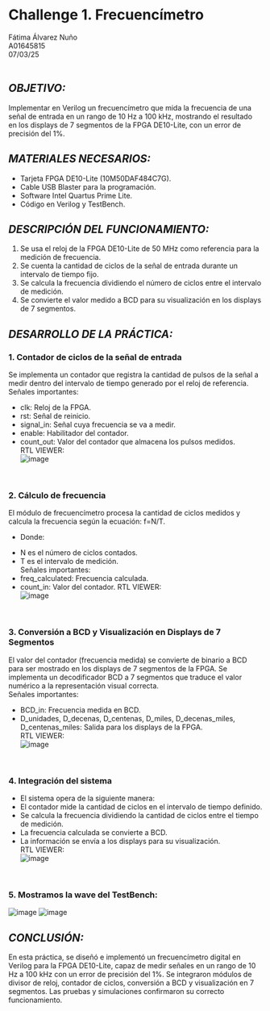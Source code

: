 # Challenge 1. Frecuencímetro
Fátima Álvarez Nuño <br/>
A01645815 <br/>
07/03/25 <br/>
<br/>

## *OBJETIVO:* <br/>
Implementar en Verilog un frecuencímetro que mida la frecuencia de una señal de entrada en un rango de 10 Hz a 100 kHz, mostrando el resultado en los displays de 7 segmentos de la FPGA DE10-Lite, con un error de precisión del 1%. <br/>

## *MATERIALES NECESARIOS:* <br/>
* Tarjeta FPGA DE10-Lite (10M50DAF484C7G). <br/>
* Cable USB Blaster para la programación. <br/>
* Software Intel Quartus Prime Lite. <br/>
* Código en Verilog y TestBench. <br/>

## *DESCRIPCIÓN DEL FUNCIONAMIENTO:* <br/>
1. Se usa el reloj de la FPGA DE10-Lite de 50 MHz como referencia para la medición de frecuencia. <br/>
2. Se cuenta la cantidad de ciclos de la señal de entrada durante un intervalo de tiempo fijo. <br/>
3. Se calcula la frecuencia dividiendo el número de ciclos entre el intervalo de medición. <br/>
4. Se convierte el valor medido a BCD para su visualización en los displays de 7 segmentos. <br/>

## *DESARROLLO DE LA PRÁCTICA:* <br/>
### 1. Contador de ciclos de la señal de entrada
Se implementa un contador que registra la cantidad de pulsos de la señal a medir dentro del intervalo de tiempo generado por el reloj de referencia.
Señales importantes:
- clk: Reloj de la FPGA.
- rst: Señal de reinicio.
- signal_in: Señal cuya frecuencia se va a medir.
- enable: Habilitador del contador.
- count_out: Valor del contador que almacena los pulsos medidos.<br/>
RTL VIEWER: <br/>
![image](https://github.com/user-attachments/assets/167872d8-bb3c-478b-bd10-1dd0cfaf50e7)
 <br/>

###  2. Cálculo de frecuencia <br/>
El módulo de frecuencímetro procesa la cantidad de ciclos medidos y calcula la frecuencia según la ecuación: f=N/T. <br/>
* Donde: <br/>
- N es el número de ciclos contados. <br/>
- T es el intervalo de medición. <br/>
Señales importantes: <br/>
- freq_calculated: Frecuencia calculada.
- count_in: Valor del contador.
RTL VIEWER: <br/>
![image](https://github.com/user-attachments/assets/330171ce-d5b0-47fe-b84a-585671dfca0c)
 <br/>

### 3. Conversión a BCD y Visualización en Displays de 7 Segmentos <br/>
El valor del contador (frecuencia medida) se convierte de binario a BCD para ser mostrado en los displays de 7 segmentos de la FPGA. Se implementa un decodificador BCD a 7 segmentos que traduce el valor numérico a la representación visual correcta. <br/>
Señales importantes: <br/>
* BCD_in: Frecuencia medida en BCD.
* D_unidades, D_decenas, D_centenas, D_miles, D_decenas_miles, D_centenas_miles: Salida para los displays de la FPGA. <br/>
RTL VIEWER: <br/>
![image](https://github.com/user-attachments/assets/70d7c77b-a429-4b62-9e2f-72c4d0affe22)
 <br/>

### 4. Integración del sistema <br/>
* El sistema opera de la siguiente manera: <br/>
* El contador mide la cantidad de ciclos en el intervalo de tiempo definido. <br/>
* Se calcula la frecuencia dividiendo la cantidad de ciclos entre el tiempo de medición. <br/>
* La frecuencia calculada se convierte a BCD. <br/>
* La información se envía a los displays para su visualización. <br/>
RTL VIEWER: <br/>
![image](https://github.com/user-attachments/assets/4c916b62-03d4-482b-a4a7-aec1caa08be9)
<br/>

### 5. Mostramos la wave del TestBench: <br/>
![image](https://github.com/user-attachments/assets/9a8ac560-17da-4147-a36b-b1593b275bea)
![image](https://github.com/user-attachments/assets/ec94584e-1cfb-453a-94a4-5260c01fe2d0)
 <br/>

## *CONCLUSIÓN:* <br/>
En esta práctica, se diseñó e implementó un frecuencímetro digital en Verilog para la FPGA DE10-Lite, capaz de medir señales en un rango de 10 Hz a 100 kHz con un error de precisión del 1%. Se integraron módulos de divisor de reloj, contador de ciclos, conversión a BCD y visualización en 7 segmentos. Las pruebas y simulaciones confirmaron su correcto funcionamiento.
